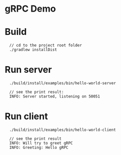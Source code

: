 gRPC Demo
==============================================

# Build
```
  // cd to the project root folder 
  ./gradlew installDist
```

# Run server
```
  ./build/install/examples/bin/hello-world-server
  
  // see the print result:
  INFO: Server started, listening on 50051
```

# Run client
```
  ./build/install/examples/bin/hello-world-client
  
  // see the print result
  INFO: Will try to greet gRPC
  INFO: Greeting: Hello gRPC
```